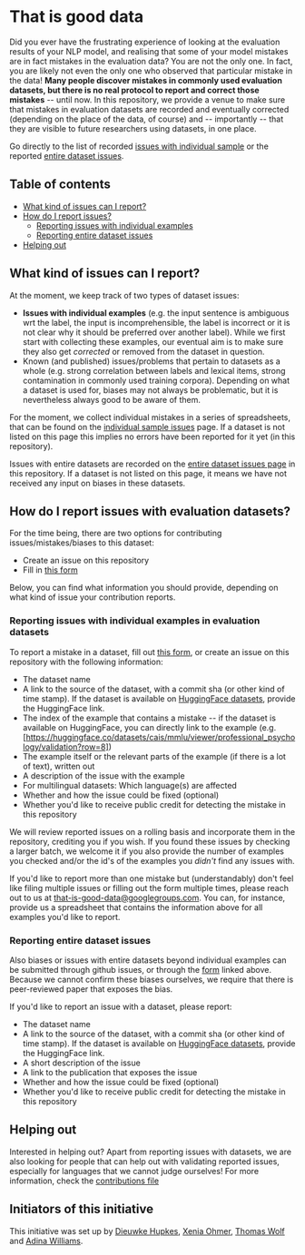 # That is good data

Did you ever have the frustrating experience of looking at the evaluation results of your NLP model, and realising that some of your model mistakes are in fact mistakes in the evaluation data?
You are not the only one.
In fact, you are likely not even the only one who observed that particular mistake in the data!
**Many people discover mistakes in commonly used evaluation datasets, but there is no real protocol to report and correct those mistakes** -- until now.
In this repository, we provide a venue to make sure that mistakes in evaluation datasets are recorded and eventually corrected (depending on the place of the data, of course) and -- importantly -- that they are visible to future researchers using datasets, in one place.

Go directly to the list of recorded [issues with individual sample](sample_issues.md) or the reported [entire dataset issues](dataset_issues.md).

## Table of contents
- [What kind of issues can I report?](https://github.com/huggingface/that_is_good_data#what-kind-of-issues-can-i-report)
- [How do I report issues?](https://github.com/huggingface/that_is_good_data#how-do-i-report-issues-with-evaluation-datasets)
    - [Reporting issues with individual examples](https://github.com/huggingface/that_is_good_data#reporting-issues-with-individual-examples-in-evaluation-datasets)
    - [Reporting entire dataset issues](https://github.com/huggingface/that_is_good_data#reporting-entire-dataset-issues)
- [Helping out](https://github.com/huggingface/that_is_good_data#helping-out)


## What kind of issues can I report?
At the moment, we keep track of two types of dataset issues:
- **Issues with individual examples** (e.g. the input sentence is ambiguous wrt the label, the input is incomprehensible, the label is incorrect or it is not clear why it should be preferred over another label). While we first start with collecting these examples, our eventual aim is to make sure they also get *corrected* or removed from the dataset in question.
- Known (and published) issues/problems that pertain to datasets as a whole (e.g. strong correlation between labels and lexical items, strong contamination in commonly used training corpora). Depending on what a dataset is used for, biases may not always be problematic, but it is nevertheless always good to be aware of them.

For the moment, we collect individual mistakes in a series of spreadsheets, that can be found on the [individual sample issues](sample_issues.md) page. 
If a dataset is not listed on this page this implies no errors have been reported for it yet (in this repository).

Issues with entire datasets are recorded on the [entire dataset issues page](dataset_issues.md) in this repository. 
If a dataset is not listed on this page, it means we have not received any input on biases in these datasets.

## How do I report issues with evaluation datasets?
For the time being, there are two options for contributing issues/mistakes/biases to this dataset:
- Create an issue on this repository
- Fill in [this form](https://forms.gle/CjhzTsRVQCVghHgC6)

Below, you can find what information you should provide, depending on what kind of issue your contribution reports.

### Reporting issues with individual examples in evaluation datasets
To report a mistake in a dataset, fill out [this form](https://forms.gle/CjhzTsRVQCVghHgC6), or create an issue on this repository with the following information:
- The dataset name
- A link to the source of the dataset, with a commit sha (or other kind of time stamp). If the dataset is available on [HuggingFace datasets](https://huggingface.co/datasets), provide the HuggingFace link.
- The index of the example that contains a mistake -- if the dataset is available on HuggingFace, you can directly link to the example (e.g. [https://huggingface.co/datasets/cais/mmlu/viewer/professional_psychology/validation?row=8])
- The example itself or the relevant parts of the example (if there is a lot of text), written out 
- A description of the issue with the example
- For multilingual datasets: Which language(s) are affected
- Whether and how the issue could be fixed (optional)
- Whether you'd like to receive public credit for detecting the mistake in this repository

We will review reported issues on a rolling basis and incorporate them in the repository, crediting you if you wish.
If you found these issues by checking a larger batch, we welcome it if you also provide the number of examples you checked and/or the id's of the examples you *didn't* find any issues with.

If you'd like to report more than one mistake but (understandably) don't feel like filing multiple issues or filling out the form multiple times, please reach out to us at <that-is-good-data@googlegroups.com>.
You can, for instance, provide us a spreadsheet that contains the information above for all examples you'd like to report.

### Reporting entire dataset issues

Also biases or issues with entire datasets beyond individual examples can be submitted through github issues, or through the [form](https://forms.gle/CjhzTsRVQCVghHgC6) linked above.
Because we cannot confirm these biases ourselves, we require that there is peer-reviewed paper that exposes the bias.

If you'd like to report an issue with a dataset, please report:
- The dataset name
- A link to the source of the dataset, with a commit sha (or other kind of time stamp). If the dataset is available on [HuggingFace datasets](https://huggingface.co/datasets), provide the HuggingFace link.
- A short description of the issue
- A link to the publication that exposes the issue
- Whether and how the issue could be fixed (optional)
- Whether you'd like to receive public credit for detecting the mistake in this repository

## Helping out
Interested in helping out?
Apart from reporting issues with datasets, we are also looking for people that can help out with validating reported issues, especially for languages that we cannot judge ourselves!
For more information, check the [contributions file](CONTRIBUTING.md)

## Initiators of this initiative
This initiative was set up by [Dieuwke Hupkes](https://dieuwkehupkes.nl), [Xenia Ohmer](https://xeniaohmer.github.io/), [Thomas Wolf](https://thomwolf.io/) and [Adina Williams](https://scholar.google.com/citations?user=MUtbKt0AAAAJ&hl=en).
